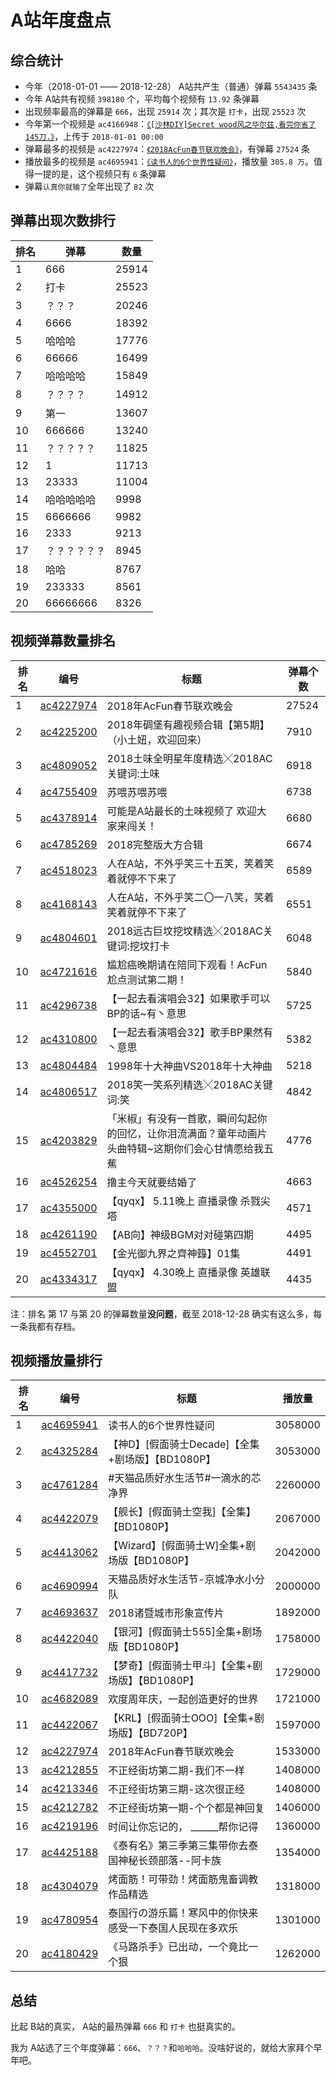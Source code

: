 # A站年度盘点

## 综合统计

- 今年（2018-01-01 —— 2018-12-28） A站共产生（普通）弹幕 `5543435` 条
- 今年 A站共有视频 `398180` 个，平均每个视频有 `13.92` 条弹幕
- 出现频率最高的弹幕是 `666`，出现 `25914` 次；其次是 `打卡`，出现 `25523` 次
- 今年第一个视频是 `ac4166948`：[`《[沙林DIY]Secret wood风之华尔兹,看完你省了145刀.》`](http://www.acfun.cn/v/ac4166948)，上传于 `2018-01-01 00:00`
- 弹幕最多的视频是 `ac4227974`：[`《2018AcFun春节联欢晚会》`](http://www.acfun.cn/v/ac4227974)，有弹幕 `27524` 条
- 播放最多的视频是 `ac4695941`：[`《读书人的6个世界性疑问》`](http://www.acfun.cn/v/ac4695941)，播放量 `305.8 万`。值得一提的是，这个视频只有 `6` 条弹幕
- 弹幕`认真你就输了`全年出现了 `82` 次

## 弹幕出现次数排行

| 排名 | 弹幕 | 数量 |
| - | - | - |
| 1 | 666 | 25914 |
| 2 | 打卡 | 25523 |
| 3 | ？？？ | 20246 |
| 4 | 6666 | 18392 |
| 5 | 哈哈哈 | 17776 |
| 6 | 66666 | 16499 |
| 7 | 哈哈哈哈 | 15849 |
| 8 | ？？？？ | 14912 |
| 9 | 第一 | 13607 |
| 10 | 666666 | 13240 |
| 11 | ？？？？？ | 11825 |
| 12 | 1 | 11713 |
| 13 | 23333 | 11004 |
| 14 | 哈哈哈哈哈 | 9998 |
| 15 | 6666666 | 9982 |
| 16 | 2333 | 9213 |
| 17 | ？？？？？？ | 8945 |
| 18 | 哈哈 | 8767 |
| 19 | 233333 | 8561 |
| 20 | 66666666 | 8326 |

## 视频弹幕数量排名

| 排名 | 编号 | 标题 | 弹幕个数 |
| - | - | - | - |   
| 1 | [ac4227974](http://www.acfun.cn/v/ac4227974) | 2018年AcFun春节联欢晚会 | 27524 |
| 2 | [ac4225200](http://www.acfun.cn/v/ac4225200) | 2018年碉堡有趣视频合辑【第5期】（小土妞，欢迎回来） | 7910 | 
| 3 | [ac4809052](http://www.acfun.cn/v/ac4809052) | 2018土味全明星年度精选╳2018AC关键词:土味 | 6918 
| 4 | [ac4755409](http://www.acfun.cn/v/ac4755409) | 苏喂苏喂苏喂 | 6738 
| 5 | [ac4378914](http://www.acfun.cn/v/ac4378914) | 可能是A站最长的土味视频了  欢迎大家来闯关！ | 6680 
| 6 | [ac4785269](http://www.acfun.cn/v/ac4785269) | 2018完整版大方合辑 | 6674 
| 7 | [ac4518023](http://www.acfun.cn/v/ac3518023) | 人在A站，不外乎笑三十五笑，笑着笑着就停不下来了 | 6589 
| 8 | [ac4168143](http://www.acfun.cn/v/ac4168143) | 人在A站，不外乎笑二〇一八笑，笑着笑着就停不下来了 | 6551 
| 9 | [ac4804601](http://www.acfun.cn/v/ac4804601) | 2018远古巨坟挖坟精选╳2018AC关键词:挖坟打卡 | 6048 
| 10 | [ac4721616](http://www.acfun.cn/v/ac4721616) | 尴尬癌晚期请在陪同下观看！AcFun尬点测试第二期！ | 5840 
| 11 | [ac4296738](http://www.acfun.cn/v/ac4296738) | 【一起去看演唱会32】如果歌手可以BP的话~有丶意思 | 5725 
| 12 | [ac4310800](http://www.acfun.cn/v/ac4310800) | 【一起去看演唱会32】歌手BP果然有丶意思 | 5382 
| 13 | [ac4804484](http://www.acfun.cn/v/ac4804484) | 1998年十大神曲VS2018年十大神曲 | 5218 
| 14 | [ac4806517](http://www.acfun.cn/v/ac4806517) | 2018笑一笑系列精选╳2018AC关键词:笑 | 4842 
| 15 | [ac4203829](http://www.acfun.cn/v/ac4203829) | 「米椒」有没有一首歌，瞬间勾起你的回忆，让你泪流满面？童年动画片头曲特辑~这期你们会心甘情愿给我五蕉 | 4776 |
| 16 | [ac4526254](http://www.acfun.cn/v/ac4526254) | 撸主今天就要结婚了 | 4663 |
| 17 | [ac4355000](http://www.acfun.cn/v/ac4355000) | 【qyqx】 5.11晚上 直播录像 杀戮尖塔 | 4571 |
| 18 | [ac4261190](http://www.acfun.cn/v/ac4261190) | 【AB向】神级BGM对对碰第四期 | 4495 |
| 19 | [ac4552701](http://www.acfun.cn/v/ac4552701) | 【金光御九界之齊神籙】01集 | 4491 |
| 20 | [ac4334317](http://www.acfun.cn/v/ac4334317) | 【qyqx】 4.30晚上 直播录像 英雄联盟 | 4435 |

注：排名 第 17 与第 20 的弹幕数量**没问题**，截至 2018-12-28 确实有这么多，每一条我都有存档。

## 视频播放量排行

| 排名 | 编号 | 标题 | 播放量 |
| - | - | - | - |
| 1 | [ac4695941](http://www.acfun.cn/v/ac4695941) | 读书人的6个世界性疑问 | 3058000 |
| 2 | [ac4325284](http://www.acfun.cn/v/ac4325284) | 【神D】[假面骑士Decade]【全集+剧场版】【BD1080P】 | 3053000 |
| 3 | [ac4761284](http://www.acfun.cn/v/ac4761284) | #天猫品质好水生活节#一滴水的芯净界 | 2260000 |
| 4 | [ac4422079](http://www.acfun.cn/v/ac4422079) | 【舰长】[假面骑士空我]【全集】【BD1080P】 | 2067000 |
| 5 | [ac4413062](http://www.acfun.cn/v/ac4413062) | 【Wizard】[假面骑士W]全集+剧场版【BD1080P】 | 2042000 |
| 6 | [ac4690994](http://www.acfun.cn/v/ac4690994) | 天猫品质好水生活节-京城净水小分队 | 2000000 |
| 7 | [ac4693637](http://www.acfun.cn/v/ac4693637) | 2018诸暨城市形象宣传片 | 1892000 |
| 8 | [ac4422040](http://www.acfun.cn/v/ac4422040) | 【银河】[假面骑士555]全集+剧场版【BD1080P】 | 1758000 |
| 9 | [ac4417732](http://www.acfun.cn/v/ac4417732) | 【梦奇】[假面骑士甲斗]【全集+剧场版】【BD1080P】 | 1729000 |
| 10 | [ac4682089](http://www.acfun.cn/v/ac4682089) | 欢度周年庆，一起创造更好的世界 | 1721000 |
| 11 | [ac4422067](http://www.acfun.cn/v/ac4422067) | 【KRL】[假面骑士OOO]【全集+剧场版】【BD720P】 | 1597000 |
| 12 | [ac4227974](http://www.acfun.cn/v/ac4227974) | 2018年AcFun春节联欢晚会 | 1533000 |
| 13 | [ac4212855](http://www.acfun.cn/v/ac4212855) | 不正经街坊第二期-我们不一样 | 1408000 |
| 14 | [ac4213346](http://www.acfun.cn/v/ac4213346) | 不正经街坊第三期-这次很正经 | 1408000 |
| 15 | [ac4212782](http://www.acfun.cn/v/ac4212782) | 不正经街坊第一期-个个都是神回复 | 1406000 |
| 16 | [ac4219196](http://www.acfun.cn/v/ac4219196) | 时间让你忘记的， ______帮你记得 | 1360000 |
| 17 | [ac4425188](http://www.acfun.cn/v/ac4425188) | 《泰有名》第三季第三集带你去泰国神秘长颈部落--阿卡族 | 1354000 |
| 18 | [ac4304079](http://www.acfun.cn/v/ac4304079) | 烤面筋！可带劲！烤面筋鬼畜调教作品精选 | 1318000 |
| 19 | [ac4780954](http://www.acfun.cn/v/ac4780954) | 泰国行の游乐篇！寒风中的你快来感受一下泰国人民现在多欢乐 | 1301000 |
| 20 | [ac4180429](http://www.acfun.cn/v/ac4180429) | 《马路杀手》已出动，一个竟比一个狠 | 1262000|

## 总结

比起 B站的真实， A站的最热弹幕 `666` 和 `打卡` 也挺真实的。

我为 A站选了三个年度弹幕：`666`、`？？？`和`哈哈哈`。没啥好说的，就给大家拜个早年吧。
